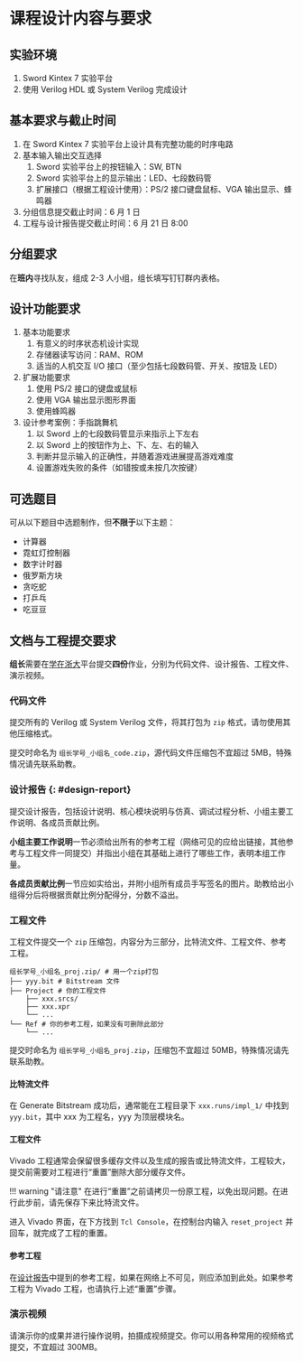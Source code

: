 # 课程设计内容与要求

## 实验环境

1. Sword Kintex 7 实验平台
2. 使用 Verilog HDL 或 System Verilog 完成设计

## 基本要求与截止时间

1. 在 Sword Kintex 7 实验平台上设计具有完整功能的时序电路
2. 基本输入输出交互选择
    1. Sword 实验平台上的按钮输入：SW, BTN
    2. Sword 实验平台上的显示输出：LED、七段数码管
    3. 扩展接口（根据工程设计使用）：PS/2 接口键盘鼠标、VGA 输出显示、蜂鸣器
3. 分组信息提交截止时间：6 月 1 日
4. 工程与设计报告提交截止时间：6 月 21 日 8:00

## 分组要求

在**班内**寻找队友，组成 2-3 人小组，组长填写钉钉群内表格。

## 设计功能要求

1. 基本功能要求
    1. 有意义的时序状态机设计实现
    2. 存储器读写访问：RAM、ROM
    3. 适当的人机交互 I/O 接口（至少包括七段数码管、开关、按钮及 LED）
2. 扩展功能要求
    1. 使用 PS/2 接口的键盘或鼠标
    2. 使用 VGA 输出显示图形界面
    3. 使用蜂鸣器
3. 设计参考案例：手指跳舞机
    1. 以 Sword 上的七段数码管显示来指示上下左右
    2. 以 Sword 上的按钮作为上、下、左、右的输入
    3. 判断并显示输入的正确性，并随着游戏进展提高游戏难度
    4. 设置游戏失败的条件（如错按或未按几次按键）

## 可选题目

可从以下题目中选题制作，但**不限于**以下主题：

* 计算器
* 霓虹灯控制器
* 数字计时器
* 俄罗斯方块
* 贪吃蛇
* 打乒乓
* 吃豆豆

## 文档与工程提交要求

**组长**需要在[学在浙大](https://courses.zju.edu.cn/)平台提交**四份**作业，分别为代码文件、设计报告、工程文件、演示视频。

### 代码文件

提交所有的 Verilog 或 System Verilog 文件，将其打包为 `zip` 格式，请勿使用其他压缩格式。

提交时命名为 `组长学号_小组名_code.zip`，源代码文件压缩包不宜超过 5MB，特殊情况请先联系助教。

### 设计报告 {: #design-report}

提交设计报告，包括设计说明、核心模块说明与仿真、调试过程分析、小组主要工作说明、各成员贡献比例。

**小组主要工作说明**一节必须给出所有的参考工程（网络可见的应给出链接，其他参考与工程文件一同提交）并指出小组在其基础上进行了哪些工作，表明本组工作量。

**各成员贡献比例**一节应如实给出，并附小组所有成员手写签名的图片。助教给出小组得分后将根据贡献比例分配得分，分数不溢出。

<!-- 如小组 3 人得基础分 13 分，三人贡献分别为 60% 20% 20%，分数包 3*13 = 39 分，贡献 60% 者（39 * 0.6 = 23.4）大作业满分，另两人大作业得分 7.8 分。 -->

### 工程文件

工程文件提交一个 `zip` 压缩包，内容分为三部分，比特流文件、工程文件、参考工程。

```
组长学号_小组名_proj.zip/ # 用一个zip打包
├── yyy.bit # Bitstream 文件
├── Project # 你的工程文件
    ├── xxx.srcs/
    ├── xxx.xpr
    └── ...
└── Ref # 你的参考工程，如果没有可删除此部分
    └── ...
```

提交时命名为 `组长学号_小组名_proj.zip`，压缩包不宜超过 50MB，特殊情况请先联系助教。

#### 比特流文件

在 Generate Bitstream 成功后，通常能在工程目录下 `xxx.runs/impl_1/` 中找到 `yyy.bit`，其中 xxx 为工程名，yyy 为顶层模块名。

#### 工程文件

Vivado 工程通常会保留很多缓存文件以及生成的报告或比特流文件，工程较大，提交前需要对工程进行“重置”删除大部分缓存文件。

!!! warning "请注意"
    在进行“重置”之前请拷贝一份原工程，以免出现问题。在进行此步前，请先保存下来比特流文件。

进入 Vivado 界面，在下方找到 `Tcl Console`，在控制台内输入 `reset_project` 并回车，就完成了工程的重置。

#### 参考工程

在[设计报告](#design-report)中提到的参考工程，如果在网络上不可见，则应添加到此处。如果参考工程为 Vivado 工程，也请执行上述“重置”步骤。

### 演示视频

请演示你的成果并进行操作说明，拍摄成视频提交。你可以用各种常用的视频格式提交，不宜超过 300MB。
